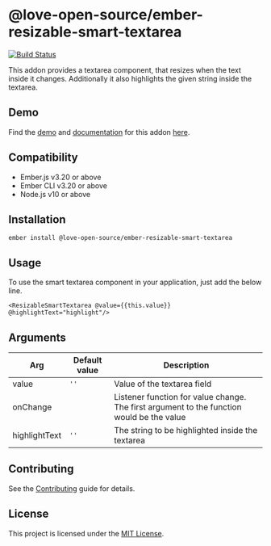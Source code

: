 @love-open-source/ember-resizable-smart-textarea
==============================================================================

[![Build Status](https://travis-ci.com/RVenkatesh/ember-resizable-smart-textarea.svg?branch=main)](https://travis-ci.com/RVenkatesh/ember-resizable-smart-textarea)

This addon provides a textarea component, that resizes when the text inside it changes. Additionally it also highlights the given string inside the textarea.


Demo
------------------------------------------------------------------------------
Find the [demo](https://rvenkatesh.github.io/ember-resizable-smart-textarea/versions/main/docs/demo) and [documentation](https://rvenkatesh.github.io/ember-resizable-smart-textarea/versions/main/docs/) for this addon [here](https://rvenkatesh.github.io/ember-resizable-smart-textarea/versions/main/).

Compatibility
------------------------------------------------------------------------------

* Ember.js v3.20 or above
* Ember CLI v3.20 or above
* Node.js v10 or above


Installation
------------------------------------------------------------------------------

```
ember install @love-open-source/ember-resizable-smart-textarea
```


Usage
------------------------------------------------------------------------------

To use the smart textarea component in your application, just add the below line. 
```
<ResizableSmartTextarea @value={{this.value}} @highlightText="highlight"/>
```

Arguments
------------------------------------------------------------------------------
| Arg | Default value | Description |
| --- | --- | --- |
| value | ```''``` | Value of the textarea field |
| onChange |  | Listener function for value change. The first argument to the function would be the value |
| highlightText | ```''``` | The string to be highlighted inside the textarea |

Contributing
------------------------------------------------------------------------------

See the [Contributing](https://github.com/RVenkatesh/ember-resizable-smart-textarea/blob/main/CONTRIBUTING.md) guide for details.


License
------------------------------------------------------------------------------

This project is licensed under the [MIT License](https://github.com/RVenkatesh/ember-resizable-smart-textarea/blob/main/LICENSE.md).
